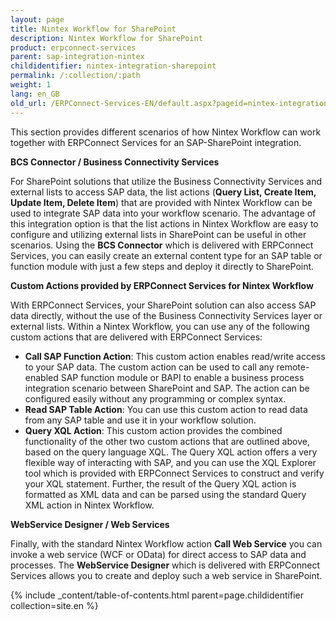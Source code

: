 ```yaml
---
layout: page
title: Nintex Workflow for SharePoint
description: Nintex Workflow for SharePoint
product: erpconnect-services
parent: sap-integration-nintex
childidentifier: nintex-integration-sharepoint
permalink: /:collection/:path
weight: 1
lang: en_GB
old_url: /ERPConnect-Services-EN/default.aspx?pageid=nintex-integration-for-sharepoint
---
```


This section provides different scenarios of how Nintex Workflow can work together with ERPConnect Services for an SAP-SharePoint integration.

**BCS Connector / Business Connectivity Services**

For SharePoint solutions that utilize the Business Connectivity Services and external lists to access SAP data, the list actions (**Query List, Create Item, Update Item, Delete Item**) that are provided with Nintex Workflow can be used to integrate SAP data into your workflow scenario. The advantage of this integration option is that the list actions in Nintex Workflow are easy to configure and utilizing external lists in SharePoint can be useful in other scenarios. Using the **BCS Connector** which is delivered with ERPConnect Services, you can easily create an external content type for an SAP table or function module with just a few steps and deploy it directly to SharePoint. 

**Custom Actions provided by ERPConnect Services for Nintex Workflow**

With ERPConnect Services, your SharePoint solution can also access SAP data directly, without the use of the Business Connectivity Services layer or external lists. Within a Nintex Workflow, you can use any of the following custom actions that are delivered with ERPConnect Services:


- **Call SAP Function Action**: This custom action enables read/write access to your SAP data. The custom action can be used to call any remote-enabled SAP function module or BAPI to enable a business process integration scenario between SharePoint and SAP. The action can be configured easily without any programming or complex syntax.
- **Read SAP Table Action**: You can use this custom action to read data from any SAP table and use it in your workflow solution.
- **Query XQL Action**: This custom action provides the combined functionality of the other two custom actions that are outlined above, based on the query language XQL. The Query XQL action offers a very flexible way of interacting with SAP, and you can use the XQL Explorer tool which is provided with ERPConnect Services to construct and verify your XQL statement. Further, the result of the Query XQL action is formatted as XML data and can be parsed using the standard Query XML action in Nintex Workflow.

**WebService Designer / Web Services**

Finally, with the standard Nintex Workflow action **Call Web Service** you can invoke a web service (WCF or OData) for direct access to SAP data and processes. The **WebService Designer** which is delivered with ERPConnect Services allows you to create and deploy such a web service in SharePoint.

{% include _content/table-of-contents.html parent=page.childidentifier collection=site.en %}